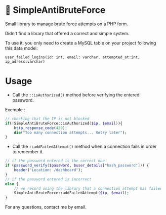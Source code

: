 # 🔐 SimpleAntiBruteForce

Small library to manage brute force attempts on a PHP form.

Didn't find a library that offered a correct and simple system.

To use it, you only need to create a MySQL table on your project following this data model:

`user_failed_logins(id: int, email: varchar, attempted_at:int, ip_adress:varchar)`

# Usage 

- Call the `::isAuthorized()` method before verifying the entered password.

Exemple :
```php
// checking that the IP is not blocked
if(!SimpleAntiBruteForce::isAuthorized($ip, $email)){
    http_response_code(429);
    die("Too many connection attempts... Retry later");
}

```

- Call the `::addFailedAttempt()` method when a connection fails in order to remember it.
```php
// if the password entered is the correct one
if (password_verify($password, $user_details["hash_password"])) {
    header("Location: /dashboard");
}
// if the password entered is incorrect
else {
    // we record using the library that a connection attempt has failed
    SimpleAntiBruteForce::addFailedAttempt($ip, $email);
}
```


For any questions, contact me by email.
